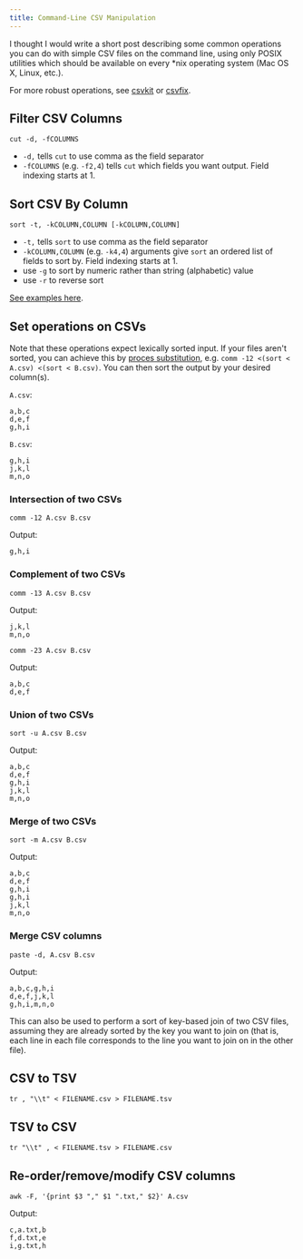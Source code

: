 ```yaml
---
title: Command-Line CSV Manipulation
---
```


I thought I would write a short post describing some common operations you can do with simple CSV files on the command line, using only POSIX utilities which should be available on every *nix operating system (Mac OS X, Linux, etc.).

For more robust operations, see [csvkit](http://csvkit.readthedocs.org/) or [csvfix](https://code.google.com/p/csvfix/).

## Filter CSV Columns

    cut -d, -fCOLUMNS

* `-d,` tells `cut` to use comma as the field separator
* `-fCOLUMNS` (e.g. `-f2,4`) tells `cut` which fields you want output. Field indexing starts at 1.

## Sort CSV By Column

    sort -t, -kCOLUMN,COLUMN [-kCOLUMN,COLUMN]

* `-t,` tells `sort` to use comma as the field separator
* `-kCOLUMN,COLUMN` (e.g. `-k4,4`) arguments give `sort` an ordered list of fields to sort by. Field indexing starts at 1.
* use `-g` to sort by numeric rather than string (alphabetic) value
* use `-r` to reverse sort

[See examples here](http://www.theunixschool.com/2012/08/linux-sort-command-examples.html).

## Set operations on CSVs

Note that these operations expect lexically sorted input. If your files aren't sorted, you can achieve this by [proces substitution](http://tldp.org/LDP/abs/html/process-sub.html), e.g. `comm -12 <(sort < A.csv) <(sort < B.csv)`. You can then sort the output by your desired column(s).

`A.csv`:

    a,b,c
    d,e,f
    g,h,i

`B.csv`:

    g,h,i
    j,k,l
    m,n,o

### Intersection of two CSVs

    comm -12 A.csv B.csv

Output:

    g,h,i

### Complement of two CSVs

    comm -13 A.csv B.csv

Output:

    j,k,l
    m,n,o

    comm -23 A.csv B.csv

Output:

    a,b,c
    d,e,f

### Union of two CSVs

    sort -u A.csv B.csv

Output:

    a,b,c
    d,e,f
    g,h,i
    j,k,l
    m,n,o

### Merge of two CSVs

    sort -m A.csv B.csv

Output:

    a,b,c
    d,e,f
    g,h,i
    g,h,i
    j,k,l
    m,n,o

### Merge CSV columns

    paste -d, A.csv B.csv

Output:

    a,b,c,g,h,i
    d,e,f,j,k,l
    g,h,i,m,n,o

This can also be used to perform a sort of key-based join of two CSV files, assuming they are already sorted by the key you want to join on (that is, each line in each file corresponds to the line you want to join on in the other file).

## CSV to TSV

    tr , "\\t" < FILENAME.csv > FILENAME.tsv

## TSV to CSV
    
    tr "\\t" , < FILENAME.tsv > FILENAME.csv

## Re-order/remove/modify CSV columns

    awk -F, '{print $3 "," $1 ".txt," $2}' A.csv

Output:

    c,a.txt,b
    f,d.txt,e
    i,g.txt,h 
